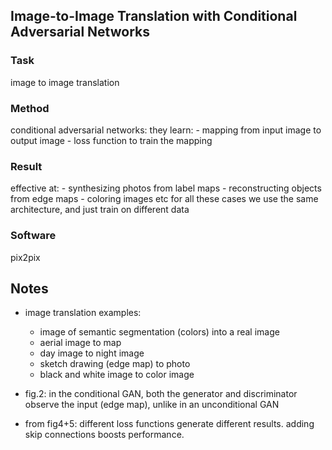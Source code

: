 Image-to-Image Translation with Conditional Adversarial Networks
---

### Task
image to image translation

### Method
conditional adversarial networks: they learn:
    - mapping from input image to output image
    - loss function to train the mapping

### Result
effective at:
    - synthesizing photos from label maps
    - reconstructing objects from edge maps
    - coloring images
    etc
for all these cases we use the same architecture, and just train on different data

### Software
pix2pix


Notes
---

- image translation examples:
    - image of semantic segmentation (colors) into a real image
    - aerial image to map
    - day image to night image
    - sketch drawing (edge map) to photo
    - black and white image to color image

- fig.2: in the conditional GAN, both the generator and discriminator observe the input (edge map), unlike in an unconditional GAN

- from fig4+5: different loss functions generate different results. adding skip connections boosts performance.